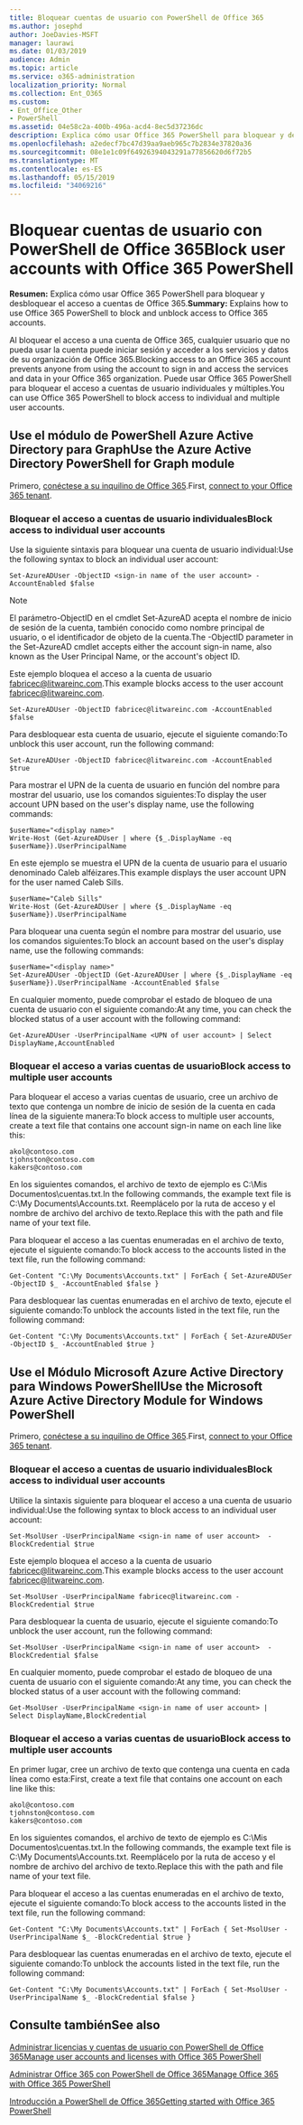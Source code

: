 ```yaml
---
title: Bloquear cuentas de usuario con PowerShell de Office 365
ms.author: josephd
author: JoeDavies-MSFT
manager: laurawi
ms.date: 01/03/2019
audience: Admin
ms.topic: article
ms.service: o365-administration
localization_priority: Normal
ms.collection: Ent_O365
ms.custom:
- Ent_Office_Other
- PowerShell
ms.assetid: 04e58c2a-400b-496a-acd4-8ec5d37236dc
description: Explica cómo usar Office 365 PowerShell para bloquear y desbloquear el acceso a cuentas de Office 365.
ms.openlocfilehash: a2edecf7bc47d39aa9aeb965c7b2834e37820a36
ms.sourcegitcommit: 08e1e1c09f64926394043291a77856620d6f72b5
ms.translationtype: MT
ms.contentlocale: es-ES
ms.lasthandoff: 05/15/2019
ms.locfileid: "34069216"
---
```

# <a name="block-user-accounts-with-office-365-powershell"></a><span data-ttu-id="f54f5-103">Bloquear cuentas de usuario con PowerShell de Office 365</span><span class="sxs-lookup"><span data-stu-id="f54f5-103">Block user accounts with Office 365 PowerShell</span></span>

<span data-ttu-id="f54f5-104">**Resumen:**  Explica cómo usar Office 365 PowerShell para bloquear y desbloquear el acceso a cuentas de Office 365.</span><span class="sxs-lookup"><span data-stu-id="f54f5-104">**Summary:**  Explains how to use Office 365 PowerShell to block and unblock access to Office 365 accounts.</span></span>
  
<span data-ttu-id="f54f5-105">Al bloquear el acceso a una cuenta de Office 365, cualquier usuario que no pueda usar la cuenta puede iniciar sesión y acceder a los servicios y datos de su organización de Office 365.</span><span class="sxs-lookup"><span data-stu-id="f54f5-105">Blocking access to an Office 365 account prevents anyone from using the account to sign in and access the services and data in your Office 365 organization.</span></span> <span data-ttu-id="f54f5-106">Puede usar Office 365 PowerShell para bloquear el acceso a cuentas de usuario individuales y múltiples.</span><span class="sxs-lookup"><span data-stu-id="f54f5-106">You can use Office 365 PowerShell to block access to individual and multiple user accounts.</span></span>

## <a name="use-the-azure-active-directory-powershell-for-graph-module"></a><span data-ttu-id="f54f5-107">Use el módulo de PowerShell Azure Active Directory para Graph</span><span class="sxs-lookup"><span data-stu-id="f54f5-107">Use the Azure Active Directory PowerShell for Graph module</span></span>

<span data-ttu-id="f54f5-108">Primero, [conéctese a su inquilino de Office 365](connect-to-office-365-powershell.md#connect-with-the-azure-active-directory-powershell-for-graph-module).</span><span class="sxs-lookup"><span data-stu-id="f54f5-108">First, [connect to your Office 365 tenant](connect-to-office-365-powershell.md#connect-with-the-azure-active-directory-powershell-for-graph-module).</span></span>
 
### <a name="block-access-to-individual-user-accounts"></a><span data-ttu-id="f54f5-109">Bloquear el acceso a cuentas de usuario individuales</span><span class="sxs-lookup"><span data-stu-id="f54f5-109">Block access to individual user accounts</span></span>

<span data-ttu-id="f54f5-110">Use la siguiente sintaxis para bloquear una cuenta de usuario individual:</span><span class="sxs-lookup"><span data-stu-id="f54f5-110">Use the following syntax to block an individual user account:</span></span>
  
```
Set-AzureADUser -ObjectID <sign-in name of the user account> -AccountEnabled $false
```

> [!NOTE]
> <span data-ttu-id="f54f5-111">El parámetro-ObjectID en el cmdlet Set-AzureAD acepta el nombre de inicio de sesión de la cuenta, también conocido como nombre principal de usuario, o el identificador de objeto de la cuenta.</span><span class="sxs-lookup"><span data-stu-id="f54f5-111">The -ObjectID parameter in the Set-AzureAD cmdlet accepts either the account sign-in name, also known as the User Principal Name, or the account's object ID.</span></span> 
  
<span data-ttu-id="f54f5-112">Este ejemplo bloquea el acceso a la cuenta de usuario fabricec@litwareinc.com.</span><span class="sxs-lookup"><span data-stu-id="f54f5-112">This example blocks access to the user account fabricec@litwareinc.com.</span></span>
  
```
Set-AzureADUser -ObjectID fabricec@litwareinc.com -AccountEnabled $false
```

<span data-ttu-id="f54f5-113">Para desbloquear esta cuenta de usuario, ejecute el siguiente comando:</span><span class="sxs-lookup"><span data-stu-id="f54f5-113">To unblock this user account, run the following command:</span></span>
  
```
Set-AzureADUser -ObjectID fabricec@litwareinc.com -AccountEnabled $true
```

<span data-ttu-id="f54f5-114">Para mostrar el UPN de la cuenta de usuario en función del nombre para mostrar del usuario, use los comandos siguientes:</span><span class="sxs-lookup"><span data-stu-id="f54f5-114">To display the user account UPN based on the user's display name, use the following commands:</span></span>
  
```
$userName="<display name>"
Write-Host (Get-AzureADUser | where {$_.DisplayName -eq $userName}).UserPrincipalName

```

<span data-ttu-id="f54f5-115">En este ejemplo se muestra el UPN de la cuenta de usuario para el usuario denominado Caleb alféizares.</span><span class="sxs-lookup"><span data-stu-id="f54f5-115">This example displays the user account UPN for the user named Caleb Sills.</span></span>
  
```
$userName="Caleb Sills"
Write-Host (Get-AzureADUser | where {$_.DisplayName -eq $userName}).UserPrincipalName
```

<span data-ttu-id="f54f5-116">Para bloquear una cuenta según el nombre para mostrar del usuario, use los comandos siguientes:</span><span class="sxs-lookup"><span data-stu-id="f54f5-116">To block an account based on the user's display name, use the following commands:</span></span>
  
```
$userName="<display name>"
Set-AzureADUser -ObjectID (Get-AzureADUser | where {$_.DisplayName -eq $userName}).UserPrincipalName -AccountEnabled $false

```

<span data-ttu-id="f54f5-117">En cualquier momento, puede comprobar el estado de bloqueo de una cuenta de usuario con el siguiente comando:</span><span class="sxs-lookup"><span data-stu-id="f54f5-117">At any time, you can check the blocked status of a user account with the following command:</span></span>
  
```
Get-AzureADUser -UserPrincipalName <UPN of user account> | Select DisplayName,AccountEnabled
```

### <a name="block-access-to-multiple-user-accounts"></a><span data-ttu-id="f54f5-118">Bloquear el acceso a varias cuentas de usuario</span><span class="sxs-lookup"><span data-stu-id="f54f5-118">Block access to multiple user accounts</span></span>

<span data-ttu-id="f54f5-119">Para bloquear el acceso a varias cuentas de usuario, cree un archivo de texto que contenga un nombre de inicio de sesión de la cuenta en cada línea de la siguiente manera:</span><span class="sxs-lookup"><span data-stu-id="f54f5-119">To block access to multiple user accounts, create a text file that contains one account sign-in name on each line like this:</span></span>
    
  ```
akol@contoso.com
tjohnston@contoso.com
kakers@contoso.com
  ```

<span data-ttu-id="f54f5-120">En los siguientes comandos, el archivo de texto de ejemplo es C:\Mis Documentos\cuentas.txt.</span><span class="sxs-lookup"><span data-stu-id="f54f5-120">In the following commands, the example text file is C:\My Documents\Accounts.txt.</span></span> <span data-ttu-id="f54f5-121">Reemplácelo por la ruta de acceso y el nombre de archivo del archivo de texto.</span><span class="sxs-lookup"><span data-stu-id="f54f5-121">Replace this with the path and file name of your text file.</span></span>
  
<span data-ttu-id="f54f5-122">Para bloquear el acceso a las cuentas enumeradas en el archivo de texto, ejecute el siguiente comando:</span><span class="sxs-lookup"><span data-stu-id="f54f5-122">To block access to the accounts listed in the text file, run the following command:</span></span>
    
```
Get-Content "C:\My Documents\Accounts.txt" | ForEach { Set-AzureADUSer -ObjectID $_ -AccountEnabled $false }
```

<span data-ttu-id="f54f5-123">Para desbloquear las cuentas enumeradas en el archivo de texto, ejecute el siguiente comando:</span><span class="sxs-lookup"><span data-stu-id="f54f5-123">To unblock the accounts listed in the text file, run the following command:</span></span>
    
```
Get-Content "C:\My Documents\Accounts.txt" | ForEach { Set-AzureADUSer -ObjectID $_ -AccountEnabled $true }
```

## <a name="use-the-microsoft-azure-active-directory-module-for-windows-powershell"></a><span data-ttu-id="f54f5-124">Use el Módulo Microsoft Azure Active Directory para Windows PowerShell</span><span class="sxs-lookup"><span data-stu-id="f54f5-124">Use the Microsoft Azure Active Directory Module for Windows PowerShell</span></span>

<span data-ttu-id="f54f5-125">Primero, [conéctese a su inquilino de Office 365](connect-to-office-365-powershell.md#connect-with-the-microsoft-azure-active-directory-module-for-windows-powershell).</span><span class="sxs-lookup"><span data-stu-id="f54f5-125">First, [connect to your Office 365 tenant](connect-to-office-365-powershell.md#connect-with-the-microsoft-azure-active-directory-module-for-windows-powershell).</span></span>

    
### <a name="block-access-to-individual-user-accounts"></a><span data-ttu-id="f54f5-126">Bloquear el acceso a cuentas de usuario individuales</span><span class="sxs-lookup"><span data-stu-id="f54f5-126">Block access to individual user accounts</span></span>

<span data-ttu-id="f54f5-127">Utilice la sintaxis siguiente para bloquear el acceso a una cuenta de usuario individual:</span><span class="sxs-lookup"><span data-stu-id="f54f5-127">Use the following syntax to block access to an individual user account:</span></span>
  
```
Set-MsolUser -UserPrincipalName <sign-in name of user account>  -BlockCredential $true
```

<span data-ttu-id="f54f5-128">Este ejemplo bloquea el acceso a la cuenta de usuario fabricec@litwareinc.com.</span><span class="sxs-lookup"><span data-stu-id="f54f5-128">This example blocks access to the user account fabricec@litwareinc.com.</span></span>
  
```
Set-MsolUser -UserPrincipalName fabricec@litwareinc.com -BlockCredential $true
```

<span data-ttu-id="f54f5-129">Para desbloquear la cuenta de usuario, ejecute el siguiente comando:</span><span class="sxs-lookup"><span data-stu-id="f54f5-129">To unblock the user account, run the following command:</span></span>
  
```
Set-MsolUser -UserPrincipalName <sign-in name of user account>  -BlockCredential $false
```

<span data-ttu-id="f54f5-130">En cualquier momento, puede comprobar el estado de bloqueo de una cuenta de usuario con el siguiente comando:</span><span class="sxs-lookup"><span data-stu-id="f54f5-130">At any time, you can check the blocked status of a user account with the following command:</span></span>
  
```
Get-MsolUser -UserPrincipalName <sign-in name of user account> | Select DisplayName,BlockCredential
```

### <a name="block-access-to-multiple-user-accounts"></a><span data-ttu-id="f54f5-131">Bloquear el acceso a varias cuentas de usuario</span><span class="sxs-lookup"><span data-stu-id="f54f5-131">Block access to multiple user accounts</span></span>

<span data-ttu-id="f54f5-132">En primer lugar, cree un archivo de texto que contenga una cuenta en cada línea como esta:</span><span class="sxs-lookup"><span data-stu-id="f54f5-132">First, create a text file that contains one account on each line like this:</span></span>
    
  ```
akol@contoso.com
tjohnston@contoso.com
kakers@contoso.com
  ```
<span data-ttu-id="f54f5-133">En los siguientes comandos, el archivo de texto de ejemplo es C:\Mis Documentos\cuentas.txt.</span><span class="sxs-lookup"><span data-stu-id="f54f5-133">In the following commands, the example text file is C:\My Documents\Accounts.txt.</span></span> <span data-ttu-id="f54f5-134">Reemplácelo por la ruta de acceso y el nombre de archivo del archivo de texto.</span><span class="sxs-lookup"><span data-stu-id="f54f5-134">Replace this with the path and file name of your text file.</span></span>
    
<span data-ttu-id="f54f5-135">Para bloquear el acceso a las cuentas enumeradas en el archivo de texto, ejecute el siguiente comando:</span><span class="sxs-lookup"><span data-stu-id="f54f5-135">To block access to the accounts listed in the text file, run the following command:</span></span>
    
  ```
  Get-Content "C:\My Documents\Accounts.txt" | ForEach { Set-MsolUser -UserPrincipalName $_ -BlockCredential $true }
  ```
<span data-ttu-id="f54f5-136">Para desbloquear las cuentas enumeradas en el archivo de texto, ejecute el siguiente comando:</span><span class="sxs-lookup"><span data-stu-id="f54f5-136">To unblock the accounts listed in the text file, run the following command:</span></span>
    
  ```
  Get-Content "C:\My Documents\Accounts.txt" | ForEach { Set-MsolUser -UserPrincipalName $_ -BlockCredential $false }
  ```

## <a name="see-also"></a><span data-ttu-id="f54f5-137">Consulte también</span><span class="sxs-lookup"><span data-stu-id="f54f5-137">See also</span></span>

[<span data-ttu-id="f54f5-138">Administrar licencias y cuentas de usuario con PowerShell de Office 365</span><span class="sxs-lookup"><span data-stu-id="f54f5-138">Manage user accounts and licenses with Office 365 PowerShell</span></span>](manage-user-accounts-and-licenses-with-office-365-powershell.md)
  
[<span data-ttu-id="f54f5-139">Administrar Office 365 con PowerShell de Office 365</span><span class="sxs-lookup"><span data-stu-id="f54f5-139">Manage Office 365 with Office 365 PowerShell</span></span>](manage-office-365-with-office-365-powershell.md)
  
[<span data-ttu-id="f54f5-140">Introducción a PowerShell de Office 365</span><span class="sxs-lookup"><span data-stu-id="f54f5-140">Getting started with Office 365 PowerShell</span></span>](getting-started-with-office-365-powershell.md)
